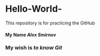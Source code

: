 # Hello-World-
This repository is for practicing the GitHub 
#### My Name   _Alex Smirnov_ ####
### My wish is  ***to know Git*** ### 
